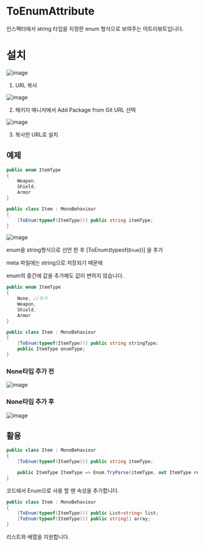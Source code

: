 # ToEnumAttribute

인스펙터에서 string 타입을 지정한 enum 형식으로 보여주는 어트리뷰트입니다.

# 설치

![image](https://github.com/user-attachments/assets/4474a28d-565e-4a10-b867-a3721588660b)

1. URL 복사

![image](https://github.com/user-attachments/assets/f4060f1d-94aa-4a49-b001-e7a5e01316e1)

2. 패키지 매니저에서 Add Package from Git URL 선택

![image](https://github.com/user-attachments/assets/dccb91d5-8c9d-495c-87bf-04b9787e7d63)

3.  복사한 URL로 설치

## 예제

```csharp
public enum ItemType
{
	Weapon,
	Shield,
	Armor
}
```

```csharp
public class Item : MonoBehaviour
{
	[ToEnum(typeof(ItemType))] public string itemType;
}
```

![image](https://github.com/solutena/ToEnumAttribute/assets/22467083/dcc3cef7-8067-49ed-b130-cbcc7239d56f)

enum을 string형식으로 선언 한 후 [ToEnum(typeof(`Enum`))] 을 추가

meta 파일에는 string으로 저장되기 때문에

enum의 중간에 값을 추가해도 값이 변하지 않습니다.

```csharp
public enum ItemType
{
	None, //추가
	Weapon,
	Shield,
	Armor
}
```
```csharp
public class Item : MonoBehaviour
{
	[ToEnum(typeof(ItemType))] public string stringType;
	public ItemType enumType;
}
```

### None타입 추가 전

![image](https://github.com/solutena/ToEnumAttribute/assets/22467083/d839b5aa-4ce3-4a55-b625-f56b75d930d4)

### None타입 추가 후

![image](https://github.com/solutena/ToEnumAttribute/assets/22467083/5ed56c08-1d40-4e7d-b698-6f17e1313f72)

## 활용

```csharp
public class Item : MonoBehaviour
{
	[ToEnum(typeof(ItemType))] public string itemType;

	public ItemType ItemType => Enum.TryParse(itemType, out ItemType result) ? result : ItemType.None;
}
```

코드에서 Enum으로 사용 할 땐 속성을 추가합니다.

```C#
public class Item : MonoBehaviour
{
	[ToEnum(typeof(ItemType))] public List<string> list;
	[ToEnum(typeof(ItemType))] public string[] array;
}
```
리스트와 배열을 지원합니다.
